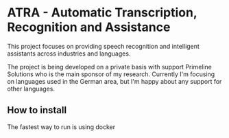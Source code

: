 # ATRA - Automatic Transcription, Recognition and Assistance

This project focuses on providing speech recognition and intelligent assistants across industries and languages.

The project is being developed on a private basis with support Primeline Solutions who is the main sponsor of my research.
Currently I'm focusing on languages used in the German area, but I'm happy about any support for other languages.


## How to install
The fastest way to run is using docker